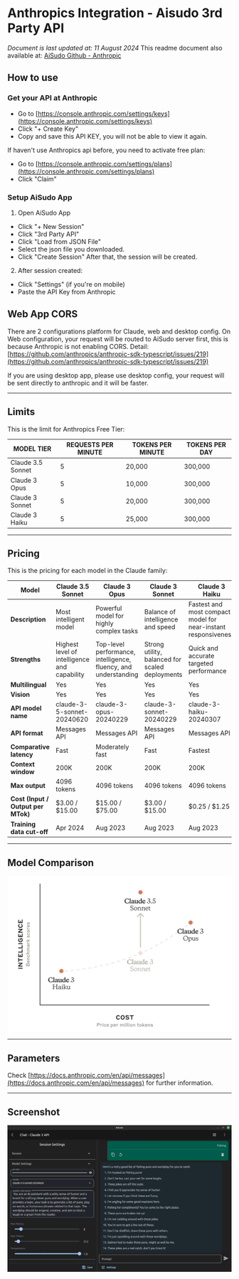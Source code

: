 

# Anthropics Integration - Aisudo 3rd Party API
*Document is last updated at: 11 August 2024*
This readme document also available at: [AiSudo Github - Anthropic](https://github.com/aisudoapp/ai-model-providers/tree/main/providers/anthropic)


## How to use
### Get your API at Anthropic
- Go to [https://console.anthropic.com/settings/keys](https://console.anthropic.com/settings/keys)
- Click "+ Create Key"
- Copy and save this API KEY, you will not be able to view it again.

If haven't use Anthropics api before, you need to activate free plan:
- Go to [https://console.anthropic.com/settings/plans](https://console.anthropic.com/settings/plans)
- Click "Claim"

### Setup AiSudo App

1. Open AiSudo App
- Click "+ New Session" 
- Click "3rd Party API"
- Click "Load from JSON File" 
- Select the json file you downloaded.
- Click "Create Session"
After that, the session will be created.
2. After session created: 
- Click "Settings" (if you're on mobile)
- Paste the API Key from Anthropic

  
## Web App CORS
There are 2 configurations platform for Claude, web and desktop config. 
On Web configuration, your request will be routed to AiSudo server first, this is because Anthropic is not enabling CORS.
Detail: [https://github.com/anthropics/anthropic-sdk-typescript/issues/219](https://github.com/anthropics/anthropic-sdk-typescript/issues/219)
  
If you are using desktop app, please use desktop config, your request will be sent directly to anthropic and it will be faster.


---

## Limits
This is the limit for Anthropics Free Tier:

| MODEL TIER | REQUESTS PER MINUTE | TOKENS PER MINUTE | TOKENS PER DAY |
| --- | --- | --- | --- |
| Claude 3.5 Sonnet | 5 | 20,000 | 300,000 |
| Claude 3 Opus | 5 | 10,000 | 300,000 |
| Claude 3 Sonnet | 5 | 20,000 | 300,000 |
| Claude 3 Haiku | 5 | 25,000 | 300,000 |
  
---

## Pricing
This is the pricing for each model in the Claude family:

| Model | Claude 3.5 Sonnet | Claude 3 Opus | Claude 3 Sonnet | Claude 3 Haiku |
| --- | --- | --- | --- | --- |
| **Description** | Most intelligent model | Powerful model for highly complex tasks | Balance of intelligence and speed | Fastest and most compact model for near-instant responsiveness |
| **Strengths** | Highest level of intelligence and capability | Top-level performance, intelligence, fluency, and understanding | Strong utility, balanced for scaled deployments | Quick and accurate targeted performance |
| **Multilingual** | Yes | Yes | Yes | Yes |
| **Vision** | Yes | Yes | Yes | Yes |
| **API model name** | claude-3-5-sonnet-20240620 | claude-3-opus-20240229 | claude-3-sonnet-20240229 | claude-3-haiku-20240307 |
| **API format** | Messages API | Messages API | Messages API | Messages API |
| **Comparative latency** | Fast | Moderately fast | Fast | Fastest |
| **Context window** | 200K | 200K | 200K | 200K |
| **Max output** | 4096 tokens | 4096 tokens | 4096 tokens | 4096 tokens |
| **Cost (Input / Output per MTok)** | $3.00 / $15.00 | $15.00 / $75.00 | $3.00 / $15.00 | $0.25 / $1.25 |
| **Training data cut-off** | Apr 2024 | Aug 2023 | Aug 2023 | Aug 2023 |
  
---
  
## Model Comparison
![Claude Model Comparison](https://raw.githubusercontent.com/aisudoapp/ai-model-providers/main/assets/anthropic-3-5-sonnet-curve.png)
  
  
---
  
## Parameters
Check [https://docs.anthropic.com/en/api/messages](https://docs.anthropic.com/en/api/messages) for further information.
  
---
  
## Screenshot
![Screenshot AiSudo](https://raw.githubusercontent.com/aisudoapp/ai-model-providers/main/assets/screenshot-provider-anthropic-2.jpg)
